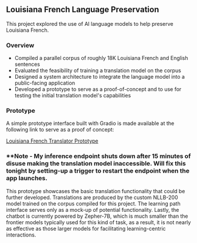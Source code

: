 ## Louisiana French Language Preservation
This project explored the use of AI language models to help preserve Louisiana French.

### Overview
- Compiled a parallel corpus of roughly 18K Louisiana French and English sentences
- Evaluated the feasibility of training a translation model on the corpus
- Designed a system architecture to integrate the language model into a public-facing application
- Developed a prototype to serve as a proof-of-concept and to use for testing the initial translation model's capabilities

### Prototype
A simple prototype interface built with Gradio is made available at the following link to serve as a proof of concept:

[Louisiana French Translator Prototype](https://huggingface.co/spaces/c-walls/Louisiana-French) 

### **Note - My inference endpoint shuts down after 15 minutes of disuse making the translation model inaccessible. Will fix this tonight by setting-up a trigger to restart the endpoint when the app launches.

This prototype showcases the basic translation functionality that could be further developed. Translations are produced by the custom NLLB-200 model trained on the corpus compiled for this project. The learning path interface serves only as a mock-up of potential functionality. Lastly, the chatbot is currently powered by Zepher-7B, which is much smaller than the frontier models typically used for this kind of task, as a result, it is not nearly as effective as those larger models for facilitating learning-centric interactions.
